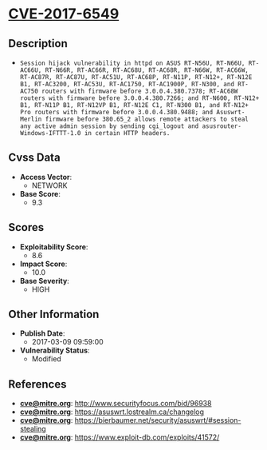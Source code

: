 
# [CVE-2017-6549](https://cve.mitre.org/cgi-bin/cvename.cgi?name=CVE-2017-6549)

## Description

- `Session hijack vulnerability in httpd on ASUS RT-N56U, RT-N66U, RT-AC66U, RT-N66R, RT-AC66R, RT-AC68U, RT-AC68R, RT-N66W, RT-AC66W, RT-AC87R, RT-AC87U, RT-AC51U, RT-AC68P, RT-N11P, RT-N12+, RT-N12E B1, RT-AC3200, RT-AC53U, RT-AC1750, RT-AC1900P, RT-N300, and RT-AC750 routers with firmware before 3.0.0.4.380.7378; RT-AC68W routers with firmware before 3.0.0.4.380.7266; and RT-N600, RT-N12+ B1, RT-N11P B1, RT-N12VP B1, RT-N12E C1, RT-N300 B1, and RT-N12+ Pro routers with firmware before 3.0.0.4.380.9488; and Asuswrt-Merlin firmware before 380.65_2 allows remote attackers to steal any active admin session by sending cgi_logout and asusrouter-Windows-IFTTT-1.0 in certain HTTP headers.`

## Cvss Data

- **Access Vector**:
  - NETWORK
- **Base Score**:
  - 9.3

## Scores

- **Exploitability Score**:
  - 8.6
- **Impact Score**:
  - 10.0
- **Base Severity**:
  - HIGH

## Other Information

- **Publish Date**:
  - 2017-03-09 09:59:00
- **Vulnerability Status**:
  - Modified

## References

- **cve@mitre.org**: http://www.securityfocus.com/bid/96938
- **cve@mitre.org**: https://asuswrt.lostrealm.ca/changelog
- **cve@mitre.org**: https://bierbaumer.net/security/asuswrt/#session-stealing
- **cve@mitre.org**: https://www.exploit-db.com/exploits/41572/

